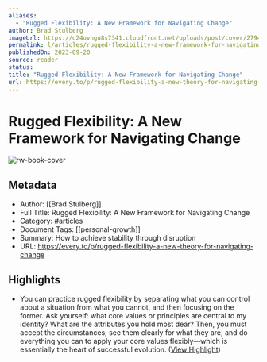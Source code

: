 ```yaml
---
aliases:
  - "Rugged Flexibility: A New Framework for Navigating Change"
author: Brad Stulberg
imageUrl: https://d24ovhgu8s7341.cloudfront.net/uploads/post/cover/2794/lucascrespo_tree_sapling_growing_in_concrete_sidewalk_watercolo_059601e4-d4c3-4e87-96a8-06a7d98fabb1.png
permalink: l/articles/rugged-flexibility-a-new-framework-for-navigating-change
publishedOn: 2023-09-20
source: reader
status: 
title: "Rugged Flexibility: A New Framework for Navigating Change"
url: https://every.to/p/rugged-flexibility-a-new-theory-for-navigating-change
---
```

# Rugged Flexibility: A New Framework for Navigating Change

![rw-book-cover](https://d24ovhgu8s7341.cloudfront.net/uploads/post/cover/2794/lucascrespo_tree_sapling_growing_in_concrete_sidewalk_watercolo_059601e4-d4c3-4e87-96a8-06a7d98fabb1.png)

## Metadata

- Author: [[Brad Stulberg]]
- Full Title: Rugged Flexibility: A New Framework for Navigating Change
- Category: #articles
- Document Tags: [[personal-growth]]
- Summary: How to achieve stability through disruption
- URL: https://every.to/p/rugged-flexibility-a-new-theory-for-navigating-change

## Highlights

- You can practice rugged flexibility by separating what you can control about a situation from what you cannot, and then focusing on the former. Ask yourself: what core values or principles are central to my identity? What are the attributes you hold most dear? Then, you must accept the circumstances; see them clearly for what they are; and do everything you can to apply your core values flexibly—which is essentially the heart of successful evolution. ([View Highlight](https://read.readwise.io/read/01hf6wpewdpawjrm723vh3fxw2))

